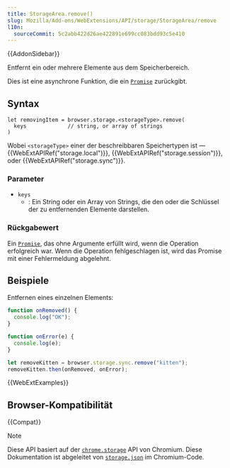 ```yaml
---
title: StorageArea.remove()
slug: Mozilla/Add-ons/WebExtensions/API/storage/StorageArea/remove
l10n:
  sourceCommit: 5c2abb422d26ae422891e699cc083bdd93c5e410
---
```


{{AddonSidebar}}

Entfernt ein oder mehrere Elemente aus dem Speicherbereich.

Dies ist eine asynchrone Funktion, die ein [`Promise`](/de/docs/Web/JavaScript/Reference/Global_Objects/Promise) zurückgibt.

## Syntax

```js-nolint
let removingItem = browser.storage.<storageType>.remove(
  keys             // string, or array of strings
)
```

Wobei `<storageType>` einer der beschreibbaren Speichertypen ist — {{WebExtAPIRef("storage.local")}}, {{WebExtAPIRef("storage.session")}}, oder {{WebExtAPIRef("storage.sync")}}.

### Parameter

- `keys`
  - : Ein String oder ein Array von Strings, die den oder die Schlüssel der zu entfernenden Elemente darstellen.

### Rückgabewert

Ein [`Promise`](/de/docs/Web/JavaScript/Reference/Global_Objects/Promise), das ohne Argumente erfüllt wird, wenn die Operation erfolgreich war. Wenn die Operation fehlgeschlagen ist, wird das Promise mit einer Fehlermeldung abgelehnt.

## Beispiele

Entfernen eines einzelnen Elements:

```js
function onRemoved() {
  console.log("OK");
}

function onError(e) {
  console.log(e);
}

let removeKitten = browser.storage.sync.remove("kitten");
removeKitten.then(onRemoved, onError);
```

{{WebExtExamples}}

## Browser-Kompatibilität

{{Compat}}

> [!NOTE]
> Diese API basiert auf der [`chrome.storage`](https://developer.chrome.com/docs/extensions/reference/api/storage) API von Chromium. Diese Dokumentation ist abgeleitet von [`storage.json`](https://chromium.googlesource.com/chromium/src/+/master/extensions/common/api/storage.json) im Chromium-Code.
